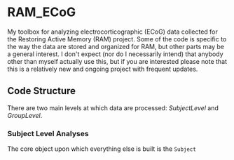 # RAM_ECoG

My toolbox for analyzing electrocorticographic (ECoG) data collected for the Restoring Active Memory (RAM) project. Some of the code is specific to the way the data are stored and organized for RAM, but other parts may be a general interest. I don't expect (nor do I necessarily intend) that anybody other than myself actually use this, but if you are interested please note that this is a relatively new and ongoing project with frequent updates.

## Code Structure

There are two main levels at which data are processed: *SubjectLevel* and *GroupLevel*.

### Subject Level Analyses

The core object upon which everything else is built is the `Subject`